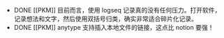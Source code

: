 - DONE [[PKM]] 目前而言，使用 logseq 记录真的没有任何压力。打开软件，记录想法和文字，然后使用双括号归类，确实非常适合碎片化记录。
- DONE [[PKM]] anytype 支持插入本地文件的链接，这点比 notion 要强！